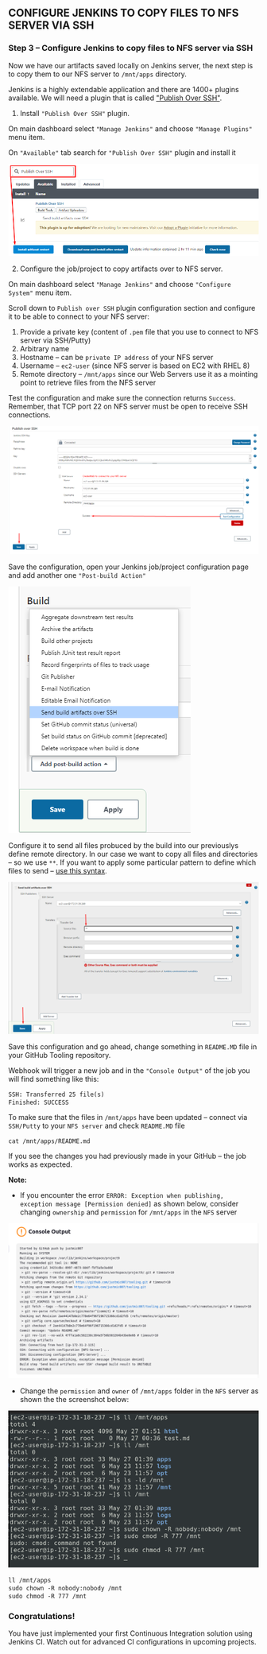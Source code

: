## CONFIGURE JENKINS TO COPY FILES TO NFS SERVER VIA SSH

### Step 3 – Configure Jenkins to copy files to NFS server via SSH

Now we have our artifacts saved locally on Jenkins server, the next step is to copy them to our NFS server to `/mnt/apps` directory.

Jenkins is a highly extendable application and there are 1400+ plugins available. We will need a plugin that is called ["Publish Over SSH"](https://plugins.jenkins.io/publish-over-ssh/).

1. Install `"Publish Over SSH"` plugin.

On main dashboard select `"Manage Jenkins"` and choose `"Manage Plugins"` menu item.

On `"Available"` tab search for `"Publish Over SSH"` plugin and install it

![Alt](images/plugin_ssh_install.png)

2. Configure the job/project to copy artifacts over to NFS server.

On main dashboard select `"Manage Jenkins"` and choose `"Configure System"` menu item.

Scroll down to `Publish over SSH` plugin configuration section and configure it to be able to connect to your NFS server:

   1. Provide a private key (content of `.pem` file that you use to connect to NFS server via SSH/Putty)
   2. Arbitrary name
   3. Hostname – can be `private IP address` of your NFS server
   4. Username – `ec2-user` (since NFS server is based on EC2 with RHEL 8)
   5. Remote directory – `/mnt/apps` since our Web Servers use it as a mointing point to retrieve files from the NFS server

Test the configuration and make sure the connection returns `Success`. Remember, that TCP port 22 on NFS server must be open to receive SSH connections.

![Alt](images/publish_ssh_config.png)

Save the configuration, open your Jenkins job/project configuration page and add another one `"Post-build Action"`

![Alt](images/send_build.png)

Configure it to send all files probuced by the build into our previouslys define remote directory. In our case we want to copy all files and directories – so we use `**`.
If you want to apply some particular pattern to define which files to send – [use this syntax](http://ant.apache.org/manual/dirtasks.html#patterns).

![Alt](images/send_build1.png)

Save this configuration and go ahead, change something in `README.MD` file in your GitHub Tooling repository.

Webhook will trigger a new job and in the `"Console Output"` of the job you will find something like this:

```
SSH: Transferred 25 file(s)
Finished: SUCCESS
```

To make sure that the files in `/mnt/apps` have been updated – connect via `SSH/Putty` to your `NFS server` and check `README.MD` file

```
cat /mnt/apps/README.md
```

If you see the changes you had previously made in your GitHub – the job works as expected.


**Note:**

- If you encounter the error ``ERROR: Exception when publishing, exception message [Permission denied]`` as shown below, consider changing `ownership` and `permission` for `/mnt/apps` in the `NFS` server

![Alt](images/ssh-publishing-error.png)

- Change the `permission` and `owner` of `/mnt/apps` folder in the `NFS` server as shown the the screenshot below:

![Alt](images/change-owner-permission-nfs.png)

```
ll /mnt/apps
sudo chown -R nobody:nobody /mnt
sudo chmod -R 777 /mnt
```

### Congratulations!
You have just implemented your first Continuous Integration solution using Jenkins CI. Watch out for advanced CI configurations in upcoming projects.
